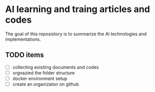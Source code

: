 # AI learning and traing articles and codes

The goal of this reposistory is to summarize the AI technologies and implementations.

## TODO items
- [ ] collecting exisiting documents and codes
- [ ] orgnazied the folder structure
- [ ] docker environment setup
- [ ] create an organizaton on github
